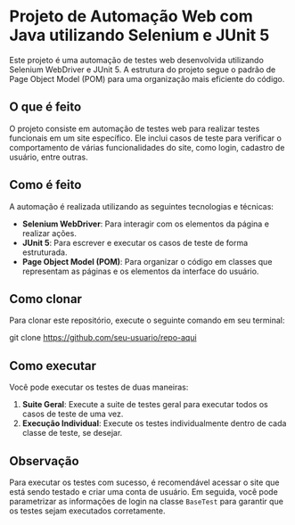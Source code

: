 # Projeto de Automação Web com Java utilizando Selenium e JUnit 5

Este projeto é uma automação de testes web desenvolvida utilizando Selenium WebDriver e JUnit 5. A estrutura do projeto segue o padrão de Page Object Model (POM) para uma organização mais eficiente do código.

## O que é feito

O projeto consiste em automação de testes web para realizar testes funcionais em um site específico. Ele inclui casos de teste para verificar o comportamento de várias funcionalidades do site, como login, cadastro de usuário, entre outras.

## Como é feito

A automação é realizada utilizando as seguintes tecnologias e técnicas:

- **Selenium WebDriver**: Para interagir com os elementos da página e realizar ações.
- **JUnit 5**: Para escrever e executar os casos de teste de forma estruturada.
- **Page Object Model (POM)**: Para organizar o código em classes que representam as páginas e os elementos da interface do usuário.

## Como clonar

Para clonar este repositório, execute o seguinte comando em seu terminal:

git clone https://github.com/seu-usuario/repo-aqui


## Como executar

Você pode executar os testes de duas maneiras:

1. **Suite Geral**: Execute a suite de testes geral para executar todos os casos de teste de uma vez.
2. **Execução Individual**: Execute os testes individualmente dentro de cada classe de teste, se desejar.

## Observação

Para executar os testes com sucesso, é recomendável acessar o site que está sendo testado e criar uma conta de usuário. Em seguida, você pode parametrizar as informações de login na classe `BaseTest` para garantir que os testes sejam executados corretamente.

